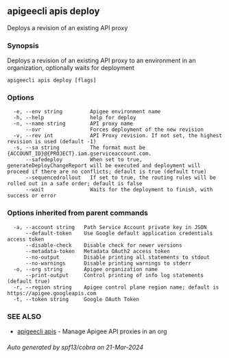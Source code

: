 ## apigeecli apis deploy

Deploys a revision of an existing API proxy

### Synopsis

Deploys a revision of an existing API proxy to an environment in an organization, optionally waits for deployment

```
apigeecli apis deploy [flags]
```

### Options

```
  -e, --env string         Apigee environment name
  -h, --help               help for deploy
  -n, --name string        API proxy name
      --ovr                Forces deployment of the new revision
  -v, --rev int            API Proxy revision. If not set, the highest revision is used (default -1)
  -s, --sa string          The format must be {ACCOUNT_ID}@{PROJECT}.iam.gserviceaccount.com.
      --safedeploy         When set to true, generateDeployChangeReport will be executed and deployment will proceed if there are no conflicts; default is true (default true)
      --sequencedrollout   If set to true, the routing rules will be rolled out in a safe order; default is false
      --wait               Waits for the deployment to finish, with success or error
```

### Options inherited from parent commands

```
  -a, --account string   Path Service Account private key in JSON
      --default-token    Use Google default application credentials access token
      --disable-check    Disable check for newer versions
      --metadata-token   Metadata OAuth2 access token
      --no-output        Disable printing all statements to stdout
      --no-warnings      Disable printing warnings to stderr
  -o, --org string       Apigee organization name
      --print-output     Control printing of info log statements (default true)
  -r, --region string    Apigee control plane region name; default is https://apigee.googleapis.com
  -t, --token string     Google OAuth Token
```

### SEE ALSO

* [apigeecli apis](apigeecli_apis.md)	 - Manage Apigee API proxies in an org

###### Auto generated by spf13/cobra on 21-Mar-2024
